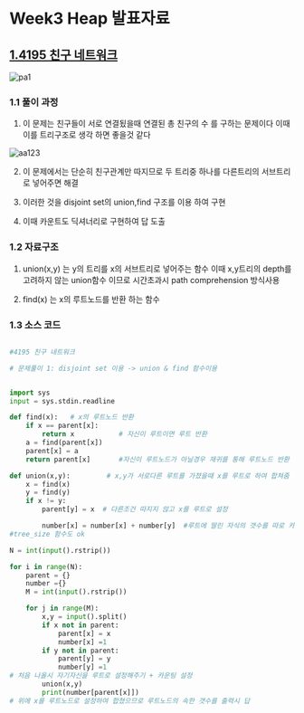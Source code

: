 # Week3 Heap 발표자료

## [1.4195 친구 네트워크](https://www.acmicpc.net/problem/4195)

![pa1](https://user-images.githubusercontent.com/87264787/128143720-95f786dc-5609-4f4f-a459-965352606fca.png)

### 1.1 풀이 과정

1. 이 문제는 친구들이 서로 연결됬을때 연결된 총 친구의 수 를 구하는 문제이다
    이때  이를 트리구조로 생각 하면 좋을것 같다
    
![aa123](https://user-images.githubusercontent.com/87264787/128143749-17001089-8198-49a8-bee9-a81c037d0ce8.png)

2. 이 문제에서는 단순히 친구관계만 따지므로 두 트리중 하나를 다른트리의 서브트리로 넣어주면 해결

3. 이러한 것을 disjoint set의 union,find 구조를 이용 하여 구현

4. 이때 카운트도 딕셔너리로 구현하여 답 도출

### 1.2 자료구조

1.  union(x,y) 는 y의 트리를 x의 서브트리로 넣어주는 함수
    이때 x,y트리의 depth를 고려하지 않는 union함수 이므로 시간초과시 path comprehension 방식사용

2.  find(x) 는 x의 루트노드를 반환 하는 함수



### 1.3 소스 코드

```python

#4195 친구 네트워크

# 문제풀이 1: disjoint set 이용 -> union & find 함수이용


import sys
input = sys.stdin.readline

def find(x):   # x의 루트노드 반환
    if x == parent[x]:
        return x           # 자신이 루트이면 루트 반환
    a = find(parent[x])
    parent[x] = a
    return parent[x]       #자신이 루트노드가 아닐경우 재귀를 통해 루트노드 반환

def union(x,y):         # x,y가 서로다른 루트를 가졌을때 x를 루트로 하여 합쳐줌
    x = find(x)
    y = find(y)
    if x != y:
        parent[y] = x  # 다른조건 따지지 않고 x를 루트로 설정

        number[x] = number[x] + number[y]  #루트에 딸린 자식의 갯수를 따로 카운팅해줌
#tree_size 함수도 ok

N = int(input().rstrip())

for i in range(N):
    parent = {}
    number ={}
    M = int(input().rstrip())

    for j in range(M):
        x,y = input().split()
        if x not in parent:
            parent[x] = x
            number[x] =1
        if y not in parent:
            parent[y] = y
            number[y] =1
# 처음 나올시 자기자신을 루트로 설정해주기 + 카운팅 설정
        union(x,y)
        print(number[parent[x]])
# 위에 x를 루트노드로 설정하여 합쳤으므로 루트노드의 속한 갯수를 출력시 답


```
